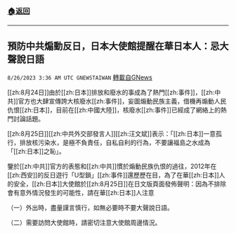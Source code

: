 ###  [:house:返回](README.md)
---


## 預防中共煽動反日，日本大使館提醒在華日本人：忌大聲說日語
`8/26/2023 3:36 AM UTC GNEWSTAIWAN` [轉載自GNews](https://gnews.org/articles/1600508)



[[zh:8月24日]]由於[[zh:日本]]排放和廢水的事成為了熱門[[zh:事件]]，[[zh:中共]]官方也大肆宣傳誇大核廢水[[zh:事件]]，妄圖煽動民族主義，借機再煽動人民仇恨[[zh:日本]]，目前在[[zh:中國大陸]]，核廢水[[zh:事件]]已經成了網絡上的熱門討論話題。  

[[zh:8月25日]][[zh:中共外交部發言人]][[zh:汪文斌]]表示：「[[zh:日本]]一意孤行，排放核污染水，是極不負責任，自私自利的行為，不要讓福島之水成為「[[zh:日本]]之恥」。

  

鑒於[[zh:中共]]官方的表態和[[zh:中共]]慣於煽動民族仇恨的過往，2012年在[[zh:西安]]的反日遊行「U型鎖」[[zh:事件]]還歷歷在目，為了在華[[zh:日本]]人的安全，[[zh:日本]]大使館於[[zh:8月25日]]在日文版頁面發佈聲明：因為不排除會有意外情況發生的可能性，請在華[[zh:日本]]人注意

  

（一）外出時，盡量謹言慎行，如無必要時不要大聲說日語。

  

（二）需要訪問大使館時，請密切注意大使館周邊情況。
